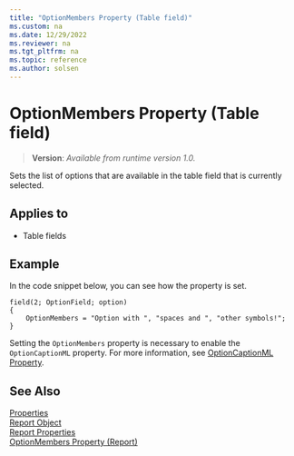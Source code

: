 ```yaml
---
title: "OptionMembers Property (Table field)"
ms.custom: na
ms.date: 12/29/2022
ms.reviewer: na
ms.tgt_pltfrm: na
ms.topic: reference
ms.author: solsen
---
```


# OptionMembers Property (Table field)
> **Version**: _Available from runtime version 1.0._

Sets the list of options that are available in the table field that is currently selected. 
  
## Applies to  
  
- Table fields  

## Example

In the code snippet below, you can see how the property is set.

```AL
field(2; OptionField; option)
{
    OptionMembers = "Option with ", "spaces and ", "other symbols!";
}
```

Setting the `OptionMembers` property is necessary to enable the `OptionCaptionML` property. For more information, see [OptionCaptionML Property](devenv-optioncaptionml-property.md).

## See Also

[Properties](devenv-properties.md)  
[Report Object](../devenv-report-object.md)     
[Report Properties](devenv-report-properties.md)   
[OptionMembers Property (Report)](devenv-optionmembers-report-property.md)